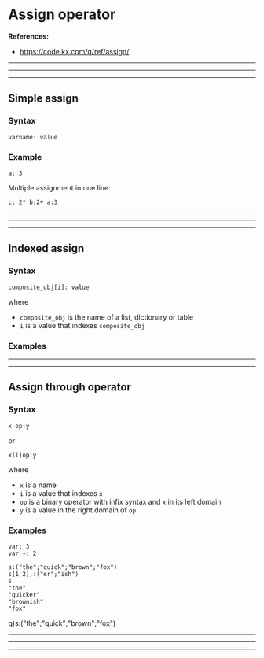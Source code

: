 # Assign operator

**References:**
- https://code.kx.com/q/ref/assign/


----------------------------------------------------------------------------------------------------------------
----------------------------------------------------------------------------------------------------------------
----------------------------------------------------------------------------------------------------------------


## Simple assign

### Syntax

~~~~
varname: value
~~~~

### Example

~~~~
a: 3
~~~~

Multiple assignment in one line:

~~~~
c: 2* b:2+ a:3
~~~~


----------------------------------------------------------------------------------------------------------------
----------------------------------------------------------------------------------------------------------------
----------------------------------------------------------------------------------------------------------------


## Indexed assign

### Syntax

~~~~
composite_obj[i]: value
~~~~

where 
- `composite_obj` is the name of a list, dictionary or table
- `i` is a value that indexes `composite_obj`


### Examples


----------------------------------------------------------------------------------------------------------------
----------------------------------------------------------------------------------------------------------------

## Assign through operator


### Syntax

~~~~
x op:y 
~~~~

or

~~~~
x[i]op:y
~~~~

where
- `x` is a name
- `i` is a value that indexes `x`
- `op` is a binary operator with infix syntax and `x` in its left domain
- `y` is a value in the right domain of `op`



### Examples

~~~~
var: 3
var +: 2
~~~~

~~~~
s:("the";"quick";"brown";"fox")
s[1 2],:("er";"ish")
s
"the"
"quicker"
"brownish"
"fox"
~~~~
q)s:("the";"quick";"brown";"fox")

----------------------------------------------------------------------------------------------------------------
----------------------------------------------------------------------------------------------------------------
----------------------------------------------------------------------------------------------------------------

